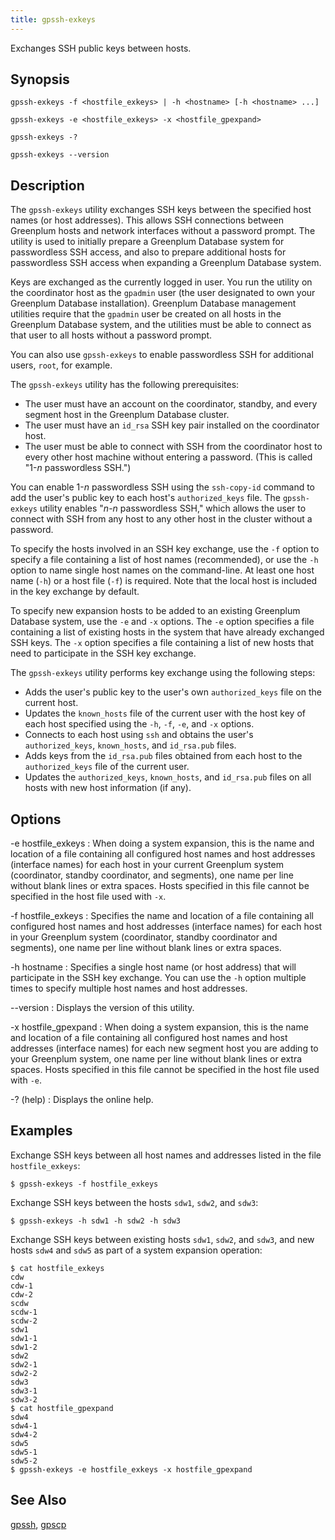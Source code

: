 ```yaml
---
title: gpssh-exkeys 
---
```


Exchanges SSH public keys between hosts.

## <a id="section2"></a>Synopsis 

```
gpssh-exkeys -f <hostfile_exkeys> | -h <hostname> [-h <hostname> ...]

gpssh-exkeys -e <hostfile_exkeys> -x <hostfile_gpexpand>

gpssh-exkeys -? 

gpssh-exkeys --version
```

## <a id="section3"></a>Description 

The `gpssh-exkeys` utility exchanges SSH keys between the specified host names \(or host addresses\). This allows SSH connections between Greenplum hosts and network interfaces without a password prompt. The utility is used to initially prepare a Greenplum Database system for passwordless SSH access, and also to prepare additional hosts for passwordless SSH access when expanding a Greenplum Database system.

Keys are exchanged as the currently logged in user. You run the utility on the coordinator host as the `gpadmin` user \(the user designated to own your Greenplum Database installation\). Greenplum Database management utilities require that the `gpadmin` user be created on all hosts in the Greenplum Database system, and the utilities must be able to connect as that user to all hosts without a password prompt.

You can also use `gpssh-exkeys` to enable passwordless SSH for additional users, `root`, for example.

The `gpssh-exkeys` utility has the following prerequisites:

-   The user must have an account on the coordinator, standby, and every segment host in the Greenplum Database cluster.
-   The user must have an `id_rsa` SSH key pair installed on the coordinator host.
-   The user must be able to connect with SSH from the coordinator host to every other host machine without entering a password. \(This is called "1-*n* passwordless SSH."\)

You can enable 1-*n* passwordless SSH using the `ssh-copy-id` command to add the user's public key to each host's `authorized_keys` file. The `gpssh-exkeys` utility enables "*n*-*n* passwordless SSH," which allows the user to connect with SSH from any host to any other host in the cluster without a password.

To specify the hosts involved in an SSH key exchange, use the `-f` option to specify a file containing a list of host names \(recommended\), or use the `-h` option to name single host names on the command-line. At least one host name \(`-h`\) or a host file \(`-f`\) is required. Note that the local host is included in the key exchange by default.

To specify new expansion hosts to be added to an existing Greenplum Database system, use the `-e` and `-x` options. The `-e` option specifies a file containing a list of existing hosts in the system that have already exchanged SSH keys. The `-x` option specifies a file containing a list of new hosts that need to participate in the SSH key exchange.

The `gpssh-exkeys` utility performs key exchange using the following steps:

-   Adds the user's public key to the user's own `authorized_keys` file on the current host.
-   Updates the `known_hosts` file of the current user with the host key of each host specified using the `-h`, `-f`, `-e`, and `-x` options.
-   Connects to each host using `ssh` and obtains the user's `authorized_keys`, `known_hosts`, and `id_rsa.pub` files.
-   Adds keys from the `id_rsa.pub` files obtained from each host to the `authorized_keys` file of the current user.
-   Updates the `authorized_keys`, `known_hosts`, and `id_rsa.pub` files on all hosts with new host information \(if any\).

## <a id="section4"></a>Options 

-e hostfile\_exkeys
:   When doing a system expansion, this is the name and location of a file containing all configured host names and host addresses \(interface names\) for each host in your current Greenplum system \(coordinator, standby coordinator, and segments\), one name per line without blank lines or extra spaces. Hosts specified in this file cannot be specified in the host file used with `-x`.

-f hostfile\_exkeys
:   Specifies the name and location of a file containing all configured host names and host addresses \(interface names\) for each host in your Greenplum system \(coordinator, standby coordinator and segments\), one name per line without blank lines or extra spaces.

-h hostname
:   Specifies a single host name \(or host address\) that will participate in the SSH key exchange. You can use the `-h` option multiple times to specify multiple host names and host addresses.

--version
:   Displays the version of this utility.

-x hostfile\_gpexpand
:   When doing a system expansion, this is the name and location of a file containing all configured host names and host addresses \(interface names\) for each new segment host you are adding to your Greenplum system, one name per line without blank lines or extra spaces. Hosts specified in this file cannot be specified in the host file used with `-e`.

-? \(help\)
:   Displays the online help.

## <a id="section5"></a>Examples 

Exchange SSH keys between all host names and addresses listed in the file `hostfile_exkeys`:

```
$ gpssh-exkeys -f hostfile_exkeys
```

Exchange SSH keys between the hosts `sdw1`, `sdw2`, and `sdw3`:

```
$ gpssh-exkeys -h sdw1 -h sdw2 -h sdw3
```

Exchange SSH keys between existing hosts `sdw1`, `sdw2`, and `sdw3`, and new hosts `sdw4` and `sdw5` as part of a system expansion operation:

```
$ cat hostfile_exkeys
cdw
cdw-1
cdw-2
scdw
scdw-1
scdw-2
sdw1
sdw1-1
sdw1-2
sdw2
sdw2-1
sdw2-2
sdw3
sdw3-1
sdw3-2
$ cat hostfile_gpexpand
sdw4
sdw4-1
sdw4-2
sdw5
sdw5-1
sdw5-2
$ gpssh-exkeys -e hostfile_exkeys -x hostfile_gpexpand
```

## <a id="section6"></a>See Also 

[gpssh](gpssh.html), [gpscp](gpscp.html)

